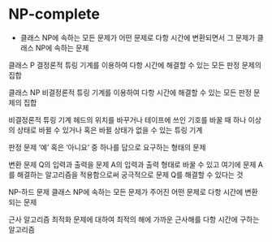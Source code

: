 # NP-complete
- 클래스 NP에 속하는 모든 문제가 어떤 문제로 다항 시간에 변환되면서 그 문제가 클래스 NP에 속하는 문제


클래스 P
결정론적 튜링 기계를 이용하여 다항 시간에 해결할 수 있는 모든 판정 문제의 집합

클래스 NP
비결정론적 튜링 기계를 이용하여 다항 시간에 해결할 수 있는 모든 판정 문제의 집합

비결정론적 튜링 기계
헤드의 위치를 바꾸거나 테이프에 쓰인 기호를 바꿀 때 하나 이상의 상태로 바뀔 수 있거나 혹은 바뀔 상태가 없을 수 있는 튜링 기계

판정 문제
‘예’ 혹은 ‘아니요’ 중 하나를 답으로 요구하는 형태의 문제

변환
문제 Q의 입력과 출력을 문제 A의 입력과 출력 형태로 바꿀 수 있고 여기에 문제 A를 해결하는 알고리즘을 적용함으로써 궁극적으로 문제 Q를 해결할 수 있다는 것

NP-하드 문제
클래스 NP에 속하는 모든 문제가 주어진 어떤 문제로 다항 시간에 변환되는 문제

근사 알고리즘
최적화 문제에 대하여 최적의 해에 가까운 근사해를 다항 시간에 구하는 알고리즘

